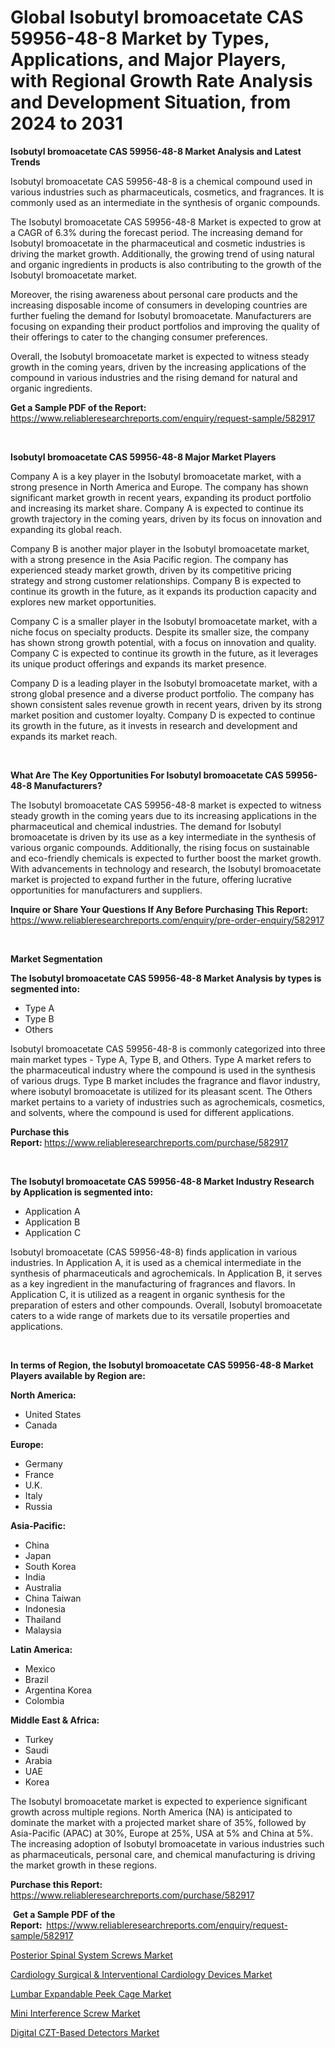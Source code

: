 <p><h1>Global Isobutyl bromoacetate CAS 59956-48-8 Market by Types, Applications, and Major Players, with Regional Growth Rate Analysis and Development Situation, from 2024 to 2031</h1></p><p><strong>Isobutyl bromoacetate CAS 59956-48-8 Market Analysis and Latest Trends</strong></p>
<p><p>Isobutyl bromoacetate CAS 59956-48-8 is a chemical compound used in various industries such as pharmaceuticals, cosmetics, and fragrances. It is commonly used as an intermediate in the synthesis of organic compounds.</p><p>The Isobutyl bromoacetate CAS 59956-48-8 Market is expected to grow at a CAGR of 6.3% during the forecast period. The increasing demand for Isobutyl bromoacetate in the pharmaceutical and cosmetic industries is driving the market growth. Additionally, the growing trend of using natural and organic ingredients in products is also contributing to the growth of the Isobutyl bromoacetate market.</p><p>Moreover, the rising awareness about personal care products and the increasing disposable income of consumers in developing countries are further fueling the demand for Isobutyl bromoacetate. Manufacturers are focusing on expanding their product portfolios and improving the quality of their offerings to cater to the changing consumer preferences.</p><p>Overall, the Isobutyl bromoacetate market is expected to witness steady growth in the coming years, driven by the increasing applications of the compound in various industries and the rising demand for natural and organic ingredients.</p></p>
<p><strong>Get a Sample PDF of the Report:&nbsp;</strong> <a href="https://www.reliableresearchreports.com/enquiry/request-sample/582917">https://www.reliableresearchreports.com/enquiry/request-sample/582917</a></p>
<p>&nbsp;</p>
<p><strong>Isobutyl bromoacetate CAS 59956-48-8 Major Market Players</strong></p>
<p><p>Company A is a key player in the Isobutyl bromoacetate market, with a strong presence in North America and Europe. The company has shown significant market growth in recent years, expanding its product portfolio and increasing its market share. Company A is expected to continue its growth trajectory in the coming years, driven by its focus on innovation and expanding its global reach.</p><p>Company B is another major player in the Isobutyl bromoacetate market, with a strong presence in the Asia Pacific region. The company has experienced steady market growth, driven by its competitive pricing strategy and strong customer relationships. Company B is expected to continue its growth in the future, as it expands its production capacity and explores new market opportunities.</p><p>Company C is a smaller player in the Isobutyl bromoacetate market, with a niche focus on specialty products. Despite its smaller size, the company has shown strong growth potential, with a focus on innovation and quality. Company C is expected to continue its growth in the future, as it leverages its unique product offerings and expands its market presence.</p><p>Company D is a leading player in the Isobutyl bromoacetate market, with a strong global presence and a diverse product portfolio. The company has shown consistent sales revenue growth in recent years, driven by its strong market position and customer loyalty. Company D is expected to continue its growth in the future, as it invests in research and development and expands its market reach.</p></p>
<p>&nbsp;</p>
<p><strong>What Are The Key Opportunities For Isobutyl bromoacetate CAS 59956-48-8 Manufacturers?</strong></p>
<p><p>The Isobutyl bromoacetate CAS 59956-48-8 market is expected to witness steady growth in the coming years due to its increasing applications in the pharmaceutical and chemical industries. The demand for Isobutyl bromoacetate is driven by its use as a key intermediate in the synthesis of various organic compounds. Additionally, the rising focus on sustainable and eco-friendly chemicals is expected to further boost the market growth. With advancements in technology and research, the Isobutyl bromoacetate market is projected to expand further in the future, offering lucrative opportunities for manufacturers and suppliers.</p></p>
<p><strong>Inquire or Share Your Questions If Any Before Purchasing This Report:</strong> <a href="https://www.reliableresearchreports.com/enquiry/pre-order-enquiry/582917">https://www.reliableresearchreports.com/enquiry/pre-order-enquiry/582917</a></p>
<p>&nbsp;</p>
<p><strong>Market Segmentation</strong></p>
<p><strong>The Isobutyl bromoacetate CAS 59956-48-8 Market Analysis by types is segmented into:</strong></p>
<p><ul><li>Type A</li><li>Type B</li><li>Others</li></ul></p>
<p><p>Isobutyl bromoacetate CAS 59956-48-8 is commonly categorized into three main market types - Type A, Type B, and Others. Type A market refers to the pharmaceutical industry where the compound is used in the synthesis of various drugs. Type B market includes the fragrance and flavor industry, where isobutyl bromoacetate is utilized for its pleasant scent. The Others market pertains to a variety of industries such as agrochemicals, cosmetics, and solvents, where the compound is used for different applications.</p></p>
<p><strong>Purchase this Report:&nbsp;</strong><a href="https://www.reliableresearchreports.com/purchase/582917">https://www.reliableresearchreports.com/purchase/582917</a></p>
<p>&nbsp;</p>
<p><strong>The Isobutyl bromoacetate CAS 59956-48-8 Market Industry Research by Application is segmented into:</strong></p>
<p><ul><li>Application A</li><li>Application B</li><li>Application C</li></ul></p>
<p><p>Isobutyl bromoacetate (CAS 59956-48-8) finds application in various industries. In Application A, it is used as a chemical intermediate in the synthesis of pharmaceuticals and agrochemicals. In Application B, it serves as a key ingredient in the manufacturing of fragrances and flavors. In Application C, it is utilized as a reagent in organic synthesis for the preparation of esters and other compounds. Overall, Isobutyl bromoacetate caters to a wide range of markets due to its versatile properties and applications.</p></p>
<p>&nbsp;</p>
<p><strong>In terms of Region, the Isobutyl bromoacetate CAS 59956-48-8 Market Players available by Region are:</strong></p>
<p>
    <p> <strong> North America: </strong>
        <ul>
            <li>United States</li>
            <li>Canada</li>
        </ul>
        </p> 
    <p> <strong> Europe: </strong>
        <ul>
            <li>Germany</li>
            <li>France</li>
            <li>U.K.</li>
            <li>Italy</li>
            <li>Russia</li>
        </ul>
        </p> 
    <p> <strong> Asia-Pacific: </strong>
        <ul>
            <li>China</li>
            <li>Japan</li>
            <li>South Korea</li>
            <li>India</li>
            <li>Australia</li>
            <li>China Taiwan</li>
            <li>Indonesia</li>
            <li>Thailand</li>
            <li>Malaysia</li>
        </ul>
        </p> 
    <p> <strong> Latin America: </strong>
        <ul>
            <li>Mexico</li>
            <li>Brazil</li>
            <li>Argentina Korea</li>
            <li>Colombia</li>
        </ul>
        </p> 
    <p> <strong> Middle East & Africa: </strong>
        <ul>
            <li>Turkey</li>
            <li>Saudi</li>
            <li>Arabia</li>
            <li>UAE</li>
            <li>Korea</li>
        </ul>
    </p>
    </p>
<p><p>The Isobutyl bromoacetate market is expected to experience significant growth across multiple regions. North America (NA) is anticipated to dominate the market with a projected market share of 35%, followed by Asia-Pacific (APAC) at 30%, Europe at 25%, USA at 5% and China at 5%. The increasing adoption of Isobutyl bromoacetate in various industries such as pharmaceuticals, personal care, and chemical manufacturing is driving the market growth in these regions.</p></p>
<p><strong>Purchase this Report: </strong><a href="https://www.reliableresearchreports.com/purchase/582917">https://www.reliableresearchreports.com/purchase/582917</a></p>
<p>&nbsp;<strong>Get a Sample PDF of the Report:&nbsp;&nbsp;</strong><a href="https://www.reliableresearchreports.com/enquiry/request-sample/582917">https://www.reliableresearchreports.com/enquiry/request-sample/582917</a></p>
<p><strong></strong></p>
<p><p><a href="https://medium.com/@andrewhills1925/posterior-spinal-system-screws-market-analysis-and-sze-forecasted-for-period-from-2024-to-2031-bbbf81d89ff2">Posterior Spinal System Screws Market</a></p><p><a href="https://medium.com/@margaretlee84/cardiology-surgical-amp-interventional-cardiology-devices-market-size-and-market-trends-complete-ce6d30a56368">Cardiology Surgical & Interventional Cardiology Devices Market</a></p><p><a href="https://medium.com/@andrewhills1925/lumbar-expandable-peek-cage-market-comprehensive-assessment-by-type-application-and-geography-37abe1eadf79">Lumbar Expandable Peek Cage Market</a></p><p><a href="https://medium.com/@andrewhills1925/mini-interference-screw-market-report-reveals-the-latest-trends-and-growth-opportunities-of-this-b283c791ba79">Mini Interference Screw Market</a></p><p><a href="https://medium.com/@minnieebert2827/digital-czt-based-detectors-market-trends-and-market-analysis-forecasted-for-period-2024-2031-22cf3c7d164d">Digital CZT-Based Detectors Market</a></p></p>